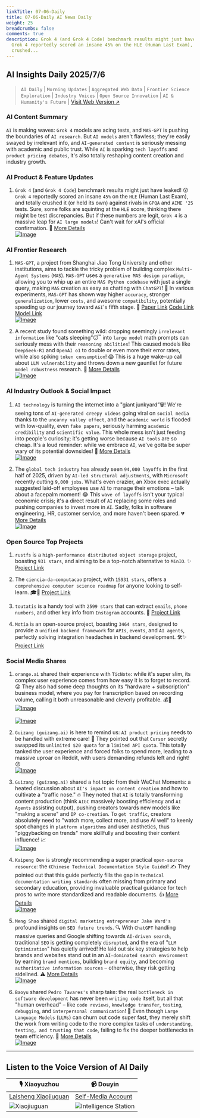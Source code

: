 ```yaml
---
linkTitle: 07-06-Daily
title: 07-06-Daily AI News Daily
weight: 25
breadcrumbs: false
comments: true
description: Grok 4 (and Grok 4 Code) benchmark results might just have leaked! 😲
  Grok 4 reportedly scored an insane 45% on the HLE (Human Last Exam), and totally
  crushed...
---
```

## AI Insights Daily 2025/7/6

> `AI Daily` | `Morning Updates` | `Aggregated Web Data` | `Frontier Science Exploration` | `Industry Voices` | `Open Source Innovation` | `AI & Humanity's Future` | [Visit Web Version ↗️](https://ai.hubtoday.app/)

### AI Content Summary

`AI` is making waves: `Grok 4` models are acing tests, and `MAS-GPT` is pushing the boundaries of `AI research`. But `AI models` aren't flawless; they're easily swayed by irrelevant info, and `AI-generated content` is seriously messing with academic and public trust. While `AI` is sparking `tech layoffs` and `product pricing debates`, it's also totally reshaping content creation and industry growth.

### AI Product & Feature Updates

1.  `Grok 4` (and `Grok 4 Code`) benchmark results might just have leaked! 😲 `Grok 4` reportedly scored an insane `45%` on the `HLE` (Human Last Exam), and totally crushed it (or held its own) against rivals in `GPQA` and `AIME '25` tests. Sure, some folks are squinting at the `HLE` score, thinking there might be test discrepancies. But if these numbers are legit, `Grok 4` is a massive leap for `AI large models`! Can't wait for xAI's official confirmation. 🚀 [More Details](https://www.jiqizhixin.com/articles/2025-07-05-3)
    <br/> [![Image](https://cdn.jsdmirror.com/gh/justlovemaki/imagehub@main/images/2025/07/news_01k022x081fajbm9e9tpd2ycvx.avif "Grok 4 Benchmark Results")](https://cdn.jsdmirror.com/gh/justlovemaki/imagehub@main/images/2025/07/news_01k022x081fajbm9e9tpd2ycvx.avif) <br/>

### AI Frontier Research

1.  `MAS-GPT`, a project from Shanghai Jiao Tong University and other institutions, aims to tackle the tricky problem of building complex `Multi-Agent Systems` (`MAS`). `MAS-GPT` uses a `generative MAS design paradigm`, allowing you to whip up an entire `MAS Python codebase` with just a single query, making `MAS` creation as easy as chatting with `ChatGPT`! 🤩 In various experiments, `MAS-GPT` has shown way higher `accuracy`, stronger `generalization`, lower `costs`, and awesome `compatibility`, potentially speeding up our journey toward `AGI`'s fifth stage. 🚀 [Paper Link](https://arxiv.org/abs/2503.03686) [Code Link](https://github.com/MASWorks/MAS-GPT) [Model Link](https://huggingface.co/MASWorks/MAS-GPT-32B)
    <br/> [![Image](https://cdn.jsdmirror.com/gh/justlovemaki/imagehub@main/images/2025/07/news_01k022x1rjfb79fm5xqm60pe30.avif "MAS-GPT Project Advantages Comparison")](https://cdn.jsdmirror.com/gh/justlovemaki/imagehub@main/images/2025/07/news_01k022x1rjfb79fm5xqm60pe30.avif) <br/>

2.  A recent study found something wild: dropping seemingly `irrelevant information` like "cats sleeping”😴 into `large model` math prompts can seriously mess with their `reasoning abilities`! This caused models like `DeepSeek-R1` and `OpenAI o1` to double or even more their error rates, while also spiking `token consumption`! 😱 This is a huge wake-up call about `LLM vulnerability` and throws down a new gauntlet for future `model robustness` research. 🤔 [More Details](https://mp.weixin.qq.com/s?__biz=MzIzNjc1NzUzMw==&mid=2247808013&idx=1&sn=272e54ef1f178a2887c268ce178c4c13)
    <br/> [![Image](https://cdn.jsdmirror.com/gh/justlovemaki/imagehub@main/images/2025/07/news_01k022x32we42bsh86ekajn8pn.avif "LLM Robustness Research Challenges")](https://cdn.jsdmirror.com/gh/justlovemaki/imagehub@main/images/2025/07/news_01k022x32we42bsh86ekajn8pn.avif) <br/>

### AI Industry Outlook & Social Impact

1.  `AI technology` is turning the internet into a "giant junkyard”🗑️! We're seeing tons of `AI-generated creepy videos` going viral on `social media` thanks to the `uncanny valley effect`, and the `academic world` is flooded with low-quality, even `fake papers`, seriously harming `academic credibility` and `scientific value`. This whole mess isn't just feeding into people's curiosity; it's getting worse because `AI tools` are so cheap. It's a loud reminder: while we embrace `AI`, we've gotta be super wary of its potential downsides! 🚨 [More Details](https://www.jiqizhixin.com/articles/2025-07-05-5)
    <br/> [![Image](https://cdn.jsdmirror.com/gh/justlovemaki/imagehub@main/images/2025/07/news_01k022x5paecs91yg5zj0vxzxp.avif "AI-Generated Weird Videos Spreading")](https://cdn.jsdmirror.com/gh/justlovemaki/imagehub@main/images/2025/07/news_01k022x5paecs91yg5zj0vxzxp.avif) <br/>

2.  The `global tech industry` has already seen `94,000 layoffs` in the first half of 2025, driven by `AI-led structural adjustments`, with `Microsoft` recently cutting `9,000 jobs`. What's even crazier, an Xbox exec actually suggested laid-off employees use `AI` to manage their emotions – talk about a facepalm moment! 😂 This `wave of layoffs` isn't your typical economic crisis; it's a direct result of `AI` replacing some roles and pushing companies to invest more in `AI`. Sadly, folks in software engineering, HR, customer service, and more haven't been spared. 💔 [More Details](https://mp.weixin.qq.com/s?__biz=MzI3MTA0MTk1MA==&mid=2652607008&idx=1&sn=f4eaf35d3c648f6182f0049eeef9b758)
    <br/> [![Image](https://cdn.jsdmirror.com/gh/justlovemaki/imagehub@main/images/2025/07/news_01k022x764ett8cy5rywp2k3a7.avif "AI-Driven Tech Industry Layoffs")](https://cdn.jsdmirror.com/gh/justlovemaki/imagehub@main/images/2025/07/news_01k022x764ett8cy5rywp2k3a7.avif) <br/>

### Open Source Top Projects

1.  `rustfs` is a `high-performance distributed object storage` project, boasting `931 stars`, and aiming to be a top-notch alternative to `MinIO`. ✨ [Project Link](https://github.com/rustfs/rustfs)

2.  The `ciencia-da-computacao` project, with `15931 stars`, offers a `comprehensive computer science roadmap` for anyone looking to self-learn. 🎓🚀 [Project Link](https://github.com/Universidade-Livre/ciencia-da-computacao)

3.  `toutatis` is a handy tool with `2599 stars` that can extract `emails`, `phone numbers`, and other key info from `Instagram` accounts. 🤫 [Project Link](https://github.com/megadose/toutatis)

4.  `Motia` is an open-source project, boasting `3464 stars`, designed to provide a `unified backend framework` for `APIs`, `events`, and `AI agents`, perfectly solving integration headaches in backend development. 🛠️✨ [Project Link](https://github.com/MotiaDev/motia)

### Social Media Shares

1.  `orange.ai` shared their experience with `TicNote`: while it's super slim, its complex user experience comes from how easy it is to forget to record. 😟 They also had some deep thoughts on its "hardware + subscription" business model, where you pay for transcription based on recording volume, calling it both unreasonable and cleverly profitable. 💰🤔
    <br/> [![Image](https://cdn.jsdmirror.com/gh/justlovemaki/imagehub@main/images/2025/07/news_01k022xa58e5cat0wkae4hr7r0.avif "TicNote Slim Design")](https://cdn.jsdmirror.com/gh/justlovemaki/imagehub@main/images/2025/07/news_01k022xa58e5cat0wkae4hr7r0.avif) <br/>
    <br/> [![Image](https://cdn.jsdmirror.com/gh/justlovemaki/imagehub@main/images/2025/07/news_01k022xdc2f2wrmww7m6pqa7bk.avif "TicNote Recording Feature")](https://cdn.jsdmirror.com/gh/justlovemaki/imagehub@main/images/2025/07/news_01k022xdc2f2wrmww7m6pqa7bk.avif) <br/>

2.  `Guizang (guizang.ai)` is here to remind us: `AI product pricing` needs to be handled with extreme care! 📢 They pointed out that `Cursor` secretly swapped its `unlimited $20 quota` for a `limited API quota`. This totally tanked the user experience and forced folks to spend more, leading to a massive uproar on Reddit, with users demanding refunds left and right! 😡
    <br/> [![Image](https://cdn.jsdmirror.com/gh/justlovemaki/imagehub@main/images/2025/07/news_01k022xfjsf2c8hghddgrr5z7r.avif "Cursor Product Pricing Controversy")](https://cdn.jsdmirror.com/gh/justlovemaki/imagehub@main/images/2025/07/news_01k022xfjsf2c8hghddgrr5z7r.avif) <br/>

3.  `Guizang (guizang.ai)` shared a hot topic from their WeChat Moments: a heated discussion about `AI's impact on content creation` and how to cultivate a "traffic nose." 🔥 They noted that `AI` is totally transforming content production (think `AIGC` massively boosting efficiency and `AI Agents` assisting output), pushing creators towards new models like "making a scene" and `IP co-creation`. To `get traffic`, creators absolutely need to "watch more, collect more, and use AI well" to keenly spot changes in `platform algorithms` and user aesthetics, thus "piggybacking on trends" more skillfully and boosting their content influence! 📈
    <br/> [![Image](https://cdn.jsdmirror.com/gh/justlovemaki/imagehub@main/images/2025/07/news_01k022xhyre7atrayydbg4sv0e.avif "AI Impact on Content Creation")](https://cdn.jsdmirror.com/gh/justlovemaki/imagehub@main/images/2025/07/news_01k022xhyre7atrayydbg4sv0e.avif) <br/>

4.  `Kaipeng Dev` is strongly recommending a super practical `open-source resource`: the `《Chinese Technical Documentation Style Guide》`! ✍️ They pointed out that this guide perfectly fills the gap in `technical documentation writing standards` often missing from primary and secondary education, providing invaluable practical guidance for tech pros to write more standardized and readable documents. 👍 [More Details](https://m.okjike.com/originalPosts/686890634618c88abfcc3761)
    <br/> [![Image](https://cdnv2.ruguoapp.com/FvDm4UbL5sWjaNfVdh1NZw-I57kXv3.png "Chinese Technical Documentation Style Guide")](https://cdnv2.ruguoapp.com/FvDm4UbL5sWjaNfVdh1NZw-I57kXv3.png) <br/>

5.  `Meng Shao` shared `digital marketing entrepreneur Jake Ward's` profound insights on `SEO future trends`. 🔍 With `ChatGPT` handling massive queries and Google shifting towards `AI-driven search`, traditional `SEO` is getting completely `disrupted`, and the era of "`LLM Optimization`" has quietly arrived! He laid out six key strategies to help brands and websites stand out in an `AI-dominated search environment` by earning `brand mentions`, building `brand equity`, and becoming `authoritative information sources` – otherwise, they risk getting sidelined. ⚠️ [More Details](https://x.com/shao__meng/status/1941297172986855492)
    <br/> [![Image](https://cdn.jsdmirror.com/gh/justlovemaki/imagehub@main/images/2025/07/news_01k022xm6cey1b6e2pk8nbwrp2.avif "SEO Future Trends and LLM Optimization")](https://cdn.jsdmirror.com/gh/justlovemaki/imagehub@main/images/2025/07/news_01k022xm6cey1b6e2pk8nbwrp2.avif) <br/>

6.  `Baoyu` shared `Pedro Tavares's` sharp take: the real `bottleneck in software development` has never been `writing code` itself, but all that "human overhead" – like `code reviews`, `knowledge transfer`, `testing`, `debugging`, and `interpersonal communication`! 🤯 Even though `Large Language Models` (`LLMs`) can churn out code super fast, they merely shift the work from writing code to the more complex tasks of `understanding, testing, and trusting that code`, failing to fix the deeper bottlenecks in team efficiency. 🤔 [More Details](https://x.com/dotey/status/1941247337625498002)
    <br/> [![Image](https://cdn.jsdmirror.com/gh/justlovemaki/imagehub@main/images/2025/07/news_01k022xnwxe43bgfpx7gh7bwpe.avif "True Bottlenecks in Software Development")](https://cdn.jsdmirror.com/gh/justlovemaki/imagehub@main/images/2025/07/news_01k022xnwxe43bgfpx7gh7bwpe.avif) <br/>

---

## Listen to the Voice Version of AI Daily

| 🎙️ **Xiaoyuzhou** | 📹 **Douyin** |
| --- | --- |
| [Laisheng Xiaojiuguan](https://www.xiaoyuzhoufm.com/podcast/683c62b7c1ca9cf575a5030e) | [Self-Media Account](https://www.douyin.com/user/MS4wLjABAAAAwpwqPQlu38sO38VyWgw9ZjDEnN4bMR5j8x111UxpseHR9DpB6-CveI5KRXOWuFwG) |
| ![Xiaojiuguan](https://cdn.jsdmirror.com/gh/justlovemaki/imagehub@main/logo/f959f7984e9163fc50d3941d79a7f262.md.png) | ![Intelligence Station](https://cdn.jsdmirror.com/gh/justlovemaki/imagehub@main/logo/7fc30805eeb831e1e2baa3a240683ca3.md.png) |